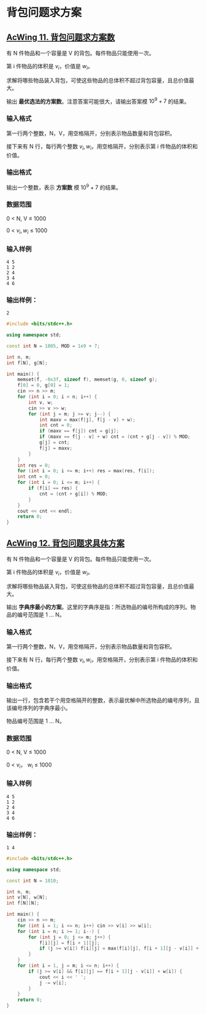 # 背包问题求方案

## [AcWing **11. 背包问题求方案数**](https://www.acwing.com/problem/content/11/)

有 N 件物品和一个容量是 V 的背包。每件物品只能使用一次。

第 i 件物品的体积是 $v_i$，价值是 $w_i$。

求解将哪些物品装入背包，可使这些物品的总体积不超过背包容量，且总价值最大。

输出 **最优选法的方案数**。注意答案可能很大，请输出答案模 $10^9+7$ 的结果。

### **输入格式**

第一行两个整数，N，V，用空格隔开，分别表示物品数量和背包容积。

接下来有 N 行，每行两个整数 $v_i, w_i$，用空格隔开，分别表示第 i 件物品的体积和价值。

### **输出格式**

输出一个整数，表示 **方案数** 模 $10^9+7$ 的结果。

### **数据范围**

0 < N, V ≤ 1000

0 < $v_i, w_i$ ≤ 1000

### **输入样例**

```
4 5
1 2
2 4
3 4
4 6
```

### **输出样例：**

```
2
```

```cpp
#include <bits/stdc++.h>

using namespace std;

const int N = 1005, MOD = 1e9 + 7;

int n, m;
int f[N], g[N];

int main() {
    memset(f, -0x3f, sizeof f), memset(g, 0, sizeof g);
    f[0] = 0, g[0] = 1;
    cin >> n >> m;
    for (int i = 0; i < n; i++) {
        int v, w;
        cin >> v >> w;
        for (int j = m; j >= v; j--) {
            int maxv = max(f[j], f[j - v] + w);
            int cnt = 0;
            if (maxv == f[j]) cnt = g[j];
            if (maxv == f[j - v] + w) cnt = (cnt + g[j - v]) % MOD;
            g[j] = cnt;
            f[j] = maxv;
        }
    }
    int res = 0;
    for (int i = 0; i <= m; i++) res = max(res, f[i]);
    int cnt = 0;
    for (int i = 0; i <= m; i++) {
        if (f[i] == res) {
            cnt = (cnt + g[i]) % MOD;
        }
    }
    cout << cnt << endl;
    return 0;
}
```

## [AcWing **12. 背包问题求具体方案**](https://www.acwing.com/problem/content/12/)

有 N 件物品和一个容量是 V 的背包。每件物品只能使用一次。

第 i 件物品的体积是 $v_i$，价值是 $w_i$。

求解将哪些物品装入背包，可使这些物品的总体积不超过背包容量，且总价值最大。

输出 **字典序最小的方案**。这里的字典序是指：所选物品的编号所构成的序列。物品的编号范围是 1 … N。

### **输入格式**

第一行两个整数，N，V，用空格隔开，分别表示物品数量和背包容积。

接下来有 N 行，每行两个整数 $v_i, w_i$，用空格隔开，分别表示第 i 件物品的体积和价值。

### **输出格式**

输出一行，包含若干个用空格隔开的整数，表示最优解中所选物品的编号序列，且该编号序列的字典序最小。

物品编号范围是 1 … N。

### **数据范围**

0 < N, V ≤ 1000

0 < $v_i$， $w_i$ ≤ 1000

### **输入样例**

```
4 5
1 2
2 4
3 4
4 6
```

### **输出样例：**

```
1 4
```

```cpp
#include <bits/stdc++.h>

using namespace std;

const int N = 1010;

int n, m;
int v[N], w[N];
int f[N][N];

int main() {
    cin >> n >> m;
    for (int i = 1; i <= n; i++) cin >> v[i] >> w[i];
    for (int i = n; i >= 1; i--) {
        for (int j = 0; j <= m; j++) {
            f[i][j] = f[i + 1][j];
            if (j >= v[i]) f[i][j] = max(f[i][j], f[i + 1][j - v[i]] + w[i]);
        }
    }
    for (int i = 1, j = m; i <= n; i++) {
        if (j >= v[i] && f[i][j] == f[i + 1][j - v[i]] + w[i]) {
            cout << i << ' ';
            j -= v[i];
        }
    }
    return 0;
}
```
